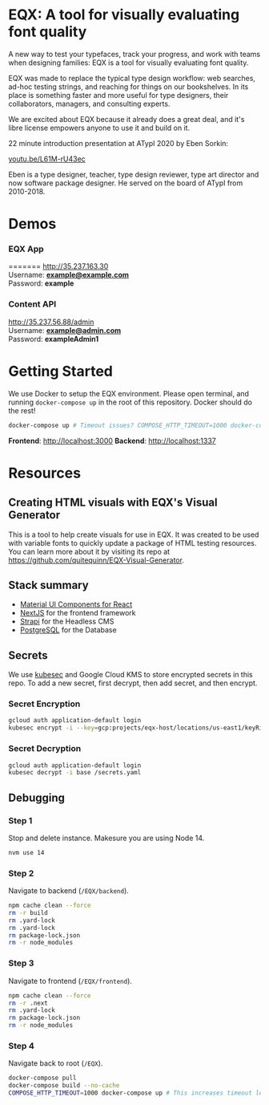 # EQX: A tool for visually evaluating font quality

A new way to test your typefaces, track your progress, and work with teams when designing families:
EQX is a tool for visually evaluating font quality.

EQX was made to replace the typical type design workflow:
web searches, ad-hoc testing strings, and reaching for things on our bookshelves.
In its place is something faster and more useful for type designers, their collaborators, managers, and consulting experts.

We are excited about EQX because it already does a great deal, and it's libre license empowers anyone to use it and build on it.

22 minute introduction presentation at ATypI 2020 by Eben Sorkin:

[youtu.be/L61M-rU43ec](https://www.youtube.com/watch?v=L61M-rU43ec)

Eben is a type designer, teacher, type design reviewer, type art director and now software package designer.
He served on the board of ATypI from 2010-2018.



# Demos

### EQX App
=======
<http://35.237.163.30>  
Username: **example@example.com**  
Password: **example**

### Content API
<http://35.237.56.88/admin>  
Username: **example@admin.com**  
Password: **exampleAdmin1**


# Getting Started

We use Docker to setup the EQX environment. Please open terminal, and running `docker-compose up` in the root of this repository. Docker should do the rest!

```bash
docker-compose up # Timeout issues? COMPOSE_HTTP_TIMEOUT=1000 docker-compose up
```

**Frontend**: <http://localhost:3000>
**Backend**: <http://localhost:1337>


# Resources

## Creating HTML visuals with EQX's Visual Generator

This is a tool to help create visuals for use in EQX. It was created to be used with variable fonts to quickly update a package of HTML testing resources.
You can learn more about it by visiting its repo at <https://github.com/quitequinn/EQX-Visual-Generator>.

## Stack summary

* [Material UI Components for React](https://material-ui.com/)
* [NextJS](https://github.com/zeit/next.js) for the frontend framework
* [Strapi](https://github.com/strapi/strapi) for the Headless CMS
* [PostgreSQL](https://www.postgresql.org/download) for the Database


## Secrets

We use [kubesec](https://github.com/shyiko/kubesec) and Google Cloud KMS to store encrypted secrets in this repo.
To add a new secret, first decrypt, then add secret, and then encrypt.

### Secret Encryption

```bash
gcloud auth application-default login
kubesec encrypt -i --key=gcp:projects/eqx-host/locations/us-east1/keyRings/eqx/cryptoKeys/kubernetes-secrets base/secrets.yaml
```

### Secret Decryption

```bash
gcloud auth application-default login
kubesec decrypt -i base /secrets.yaml
```

## Debugging

### Step 1
Stop and delete instance. Makesure you are using Node 14.

```bash
nvm use 14
```

### Step 2
Navigate to backend (`/EQX/backend`).

```bash
npm cache clean --force
rm -r build
rm .yard-lock
rm .yard-lock
rm package-lock.json
rm -r node_modules
```


### Step 3
Navigate to frontend (`/EQX/frontend`).

```bash
npm cache clean --force
rm -r .next
rm .yard-lock
rm package-lock.json
rm -r node_modules
```

### Step 4
Navigate back to root (`/EQX`).

```bash
docker-compose pull
docker-compose build --no-cache
COMPOSE_HTTP_TIMEOUT=1000 docker-compose up # This increases timeout length (incase your computer is slow) Repeat step 1 and 2 if necessary
```

